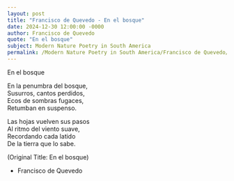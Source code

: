 ```yaml
---
layout: post
title: "Francisco de Quevedo - En el bosque"
date: 2024-12-30 12:00:00 -0000
author: Francisco de Quevedo
quote: "En el bosque"
subject: Modern Nature Poetry in South America
permalink: /Modern Nature Poetry in South America/Francisco de Quevedo/Francisco de Quevedo - En el bosque
---
```


En el bosque

En la penumbra del bosque,  
Susurros, cantos perdidos,  
Ecos de sombras fugaces,  
Retumban en suspenso.

Las hojas vuelven sus pasos  
Al ritmo del viento suave,  
Recordando cada latido  
De la tierra que lo sabe.

(Original Title: En el bosque)

- Francisco de Quevedo
